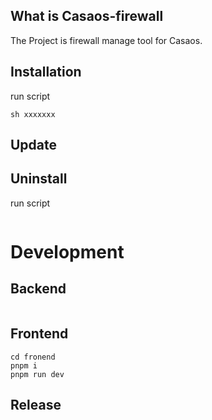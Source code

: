 ## What is Casaos-firewall
The Project is firewall manage tool for Casaos.

[](./img/screen.png)

## Installation
run script
```shell
sh xxxxxxx
```

## Update

## Uninstall
run script
```shell
```

# Development
## Backend
```shell

```
## Frontend
```shell
cd fronend
pnpm i
pnpm run dev
```
## Release
```shell
```